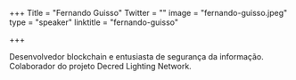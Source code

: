 +++
Title = "Fernando Guisso"
Twitter = ""
image = "fernando-guisso.jpeg"
type = "speaker"
linktitle = "fernando-guisso"

+++

Desenvolvedor blockchain e entusiasta de segurança da informação. Colaborador do projeto Decred Lighting Network.
